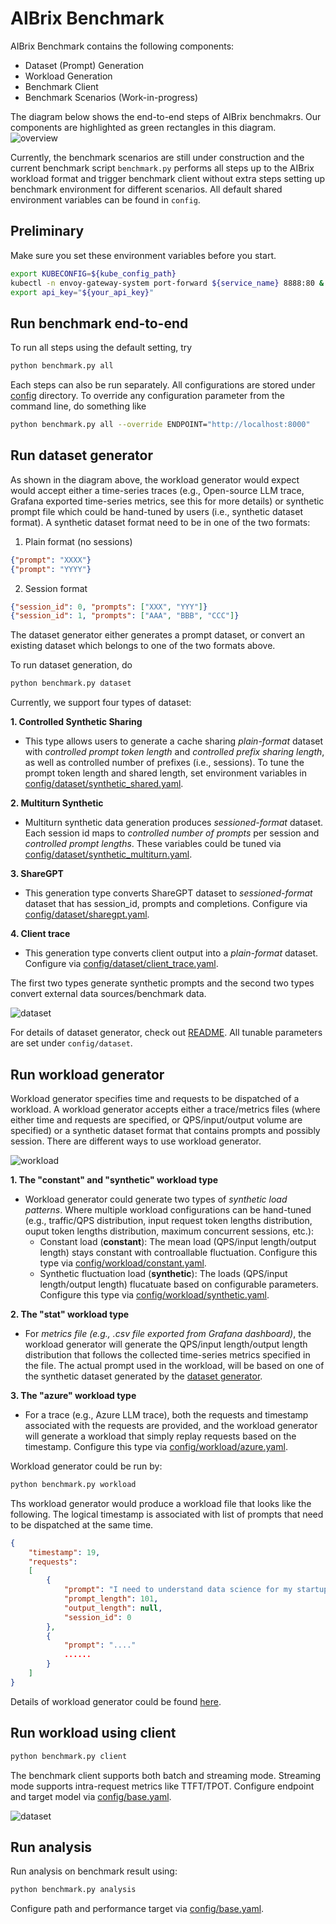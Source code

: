 # AIBrix Benchmark

AIBrix Benchmark contains the following components:
- Dataset (Prompt) Generation
- Workload Generation
- Benchmark Client
- Benchmark Scenarios (Work-in-progress)


The diagram below shows the end-to-end steps of AIBrix benchmakrs. Our components are highlighted as green rectangles in this diagram. 
![overview](./image/aibrix-benchmark-component.png)

Currently, the benchmark scenarios are still under construction and the current benchmark script ```benchmark.py``` performs all steps up to the AIBrix workload format and trigger benchmark client without extra steps setting up benchmark environment for different scenarios. 
All default shared environment variables can be found in ```config```. 


## Preliminary

Make sure you set these environment variables before you start. 

```bash
export KUBECONFIG=${kube_config_path}
kubectl -n envoy-gateway-system port-forward ${service_name} 8888:80 &
export api_key="${your_api_key}"
```


## Run benchmark end-to-end
To run all steps using the default setting, try

```bash
python benchmark.py all
```

Each steps can also be run separately. All configurations are stored under [config](./config) directory. To override any configuration parameter from the command line, do something like


```bash
python benchmark.py all --override ENDPOINT="http://localhost:8000"
```


## Run dataset generator

As shown in the diagram above, the workload generator would expect would accept either a time-series traces (e.g., Open-source LLM trace, Grafana exported time-series metrics, see this for more details) or synthetic prompt file which could be hand-tuned by users (i.e., synthetic dataset format). 
A synthetic dataset format need to be in one of the two formats:

1. Plain format (no sessions)
```json
{"prompt": "XXXX"}
{"prompt": "YYYY"}
```
2. Session format
```json
{"session_id": 0, "prompts": ["XXX", "YYY"]}
{"session_id": 1, "prompts": ["AAA", "BBB", "CCC"]}
```
The dataset generator either generates a prompt dataset, or convert an existing dataset which belongs to one of the two formats above. 


To run dataset generation, do
```bash
python benchmark.py dataset
```

Currently, we support four types of dataset:

**1. Controlled Synthetic Sharing**
- This type allows users to generate a cache sharing *plain-format* dataset with *controlled prompt token length* and *controlled prefix sharing length*, as well as controlled number of prefixes (i.e., sessions). To tune the prompt token length and shared length, set environment variables in [config/dataset/synthetic_shared.yaml](./config/dataset/synthetic_shared.yaml).

**2. Multiturn Synthetic**
- Multiturn synthetic data generation produces *sessioned-format* dataset. Each session id maps to *controlled number of prompts* per session and *controlled prompt lengths*. These variables could be tuned via [config/dataset/synthetic_multiturn.yaml](./config/dataset/synthetic_multiturn.yaml). 

**3. ShareGPT**
- This generation type converts ShareGPT dataset to *sessioned-format* dataset that has session_id, prompts and completions. Configure via [config/dataset/sharegpt.yaml](./config/dataset/sharegpt.yaml).

**4. Client trace**
- This generation type converts client output into a *plain-format* dataset. Configure via [config/dataset/client_trace.yaml](./config/dataset/client_trace.yaml).

The first two types generate synthetic prompts and the second two types convert external data sources/benchmark data. 

![dataset](./image/aibrix-benchmark-dataset.png)

For details of dataset generator, check out [README](./generator/dataset-generator/README.md). All tunable parameters are set under ```config/dataset```.


## Run workload generator
Workload generator specifies time and requests to be dispatched of a workload. A workload generator accepts either a trace/metrics files (where either time and requests are specified, or QPS/input/output volume are specified) or a synthetic dataset format that contains prompts and possibly session. There are different ways to use workload generator. 

![workload](./image/aibrix-benchmark-workload.png)


**1. The "constant" and "synthetic" workload type**
- Workload generator could generate two types of *synthetic load patterns*. Where multiple workload configurations can be hand-tuned (e.g., traffic/QPS distribution, input request token lengths distribution, ouput token lengths distribution, maximum concurrent sessions, etc.):
    - Constant load (**constant**): The mean load (QPS/input length/output length) stays constant with controallable fluctuation. Configure this type via [config/workload/constant.yaml](config/workload/constant.yaml).
    - Synthetic fluctuation load (**synthetic**): The loads (QPS/input length/output length) flucatuate based on configurable parameters. Configure this type via [config/workload/synthetic.yaml](config/workload/synthetic.yaml).

**2. The "stat" workload type**
- For *metrics file (e.g., .csv file exported from Grafana dashboard)*, the workload generator will generate the QPS/input length/output length distribution that follows the collected time-series metrics specified in the file. The actual prompt used in the workload, will be based on one of the synthetic dataset generated by the [dataset generator](#run-dataset-generator). 


**3. The "azure" workload type**
- For a trace (e.g., Azure LLM trace), both the requests and timestamp associated with the requests are provided, and the workload generator will generate a workload that simply replay requests based on the timestamp. Configure this type via [config/workload/azure.yaml](config/workload/azure.yaml).


Workload generator could be run by:
```bash
python benchmark.py workload
```

Ths workload generator would produce a workload file that looks like the following. The logical timestamp is associated with list of prompts that need to be dispatched at the same time. 

```json
{
    "timestamp": 19, 
    "requests": 
    [
        {
            "prompt": "I need to understand data science for my startup idea. Can you help? Could you also explain how this relates to natural language processing? For context, I have experience with cybersecurity but I'm new to this specific area. I've been trying to understand this concept for months and would appreciate a clear explanation. I'm asking because I need to deploy a machine learning model for a project. For context, I have experience with cryptocurrency but I'm new to this specific area. Could you", 
            "prompt_length": 101, 
            "output_length": null,
            "session_id": 0
        },
        {
            "prompt": "...."
            ......
        }
    ]
}
```

Details of workload generator could be found [here](generator/workload-generator/README.md).



## Run workload using client
```bash
python benchmark.py client
```

The benchmark client supports both batch and streaming mode. Streaming mode  supports intra-request metrics like TTFT/TPOT. Configure endpoint and target model via [config/base.yaml](config/base.yaml).

![dataset](./image/aibrix-benchmark-client.png)

## Run analysis

Run analysis on benchmark result using: 
```bash
python benchmark.py analysis
```
Configure path and performance target via [config/base.yaml](config/base.yaml).



